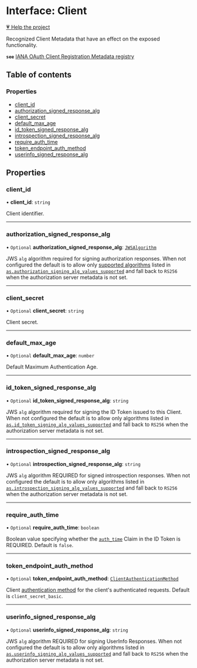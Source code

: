 # Interface: Client

[💗 Help the project](https://github.com/sponsors/panva)

Recognized Client Metadata that have an effect on the exposed functionality.

**`see`** [IANA OAuth Client Registration Metadata registry](https://www.iana.org/assignments/oauth-parameters/oauth-parameters.xhtml#client-metadata)

## Table of contents

### Properties

- [client\_id](Client.md#client_id)
- [authorization\_signed\_response\_alg](Client.md#authorization_signed_response_alg)
- [client\_secret](Client.md#client_secret)
- [default\_max\_age](Client.md#default_max_age)
- [id\_token\_signed\_response\_alg](Client.md#id_token_signed_response_alg)
- [introspection\_signed\_response\_alg](Client.md#introspection_signed_response_alg)
- [require\_auth\_time](Client.md#require_auth_time)
- [token\_endpoint\_auth\_method](Client.md#token_endpoint_auth_method)
- [userinfo\_signed\_response\_alg](Client.md#userinfo_signed_response_alg)

## Properties

### client\_id

• **client\_id**: `string`

Client identifier.

___

### authorization\_signed\_response\_alg

• `Optional` **authorization\_signed\_response\_alg**: [`JWSAlgorithm`](../types/JWSAlgorithm.md)

JWS `alg` algorithm required for signing authorization responses. When not configured the
default is to allow only [supported algorithms](../types/JWSAlgorithm.md) listed in
[`as.authorization_signing_alg_values_supported`](AuthorizationServer.md#authorization_signing_alg_values_supported)
and fall back to `RS256` when the authorization server metadata is not set.

___

### client\_secret

• `Optional` **client\_secret**: `string`

Client secret.

___

### default\_max\_age

• `Optional` **default\_max\_age**: `number`

Default Maximum Authentication Age.

___

### id\_token\_signed\_response\_alg

• `Optional` **id\_token\_signed\_response\_alg**: `string`

JWS `alg` algorithm required for signing the ID Token issued to this Client. When not
configured the default is to allow only algorithms listed in
[`as.id_token_signing_alg_values_supported`](AuthorizationServer.md#id_token_signing_alg_values_supported)
and fall back to `RS256` when the authorization server metadata is not set.

___

### introspection\_signed\_response\_alg

• `Optional` **introspection\_signed\_response\_alg**: `string`

JWS `alg` algorithm REQUIRED for signed introspection responses. When not configured the
default is to allow only algorithms listed in
[`as.introspection_signing_alg_values_supported`](AuthorizationServer.md#introspection_signing_alg_values_supported)
and fall back to `RS256` when the authorization server metadata is not set.

___

### require\_auth\_time

• `Optional` **require\_auth\_time**: `boolean`

Boolean value specifying whether the [`auth_time`](IDToken.md#auth_time) Claim in the ID Token
is REQUIRED. Default is `false`.

___

### token\_endpoint\_auth\_method

• `Optional` **token\_endpoint\_auth\_method**: [`ClientAuthenticationMethod`](../types/ClientAuthenticationMethod.md)

Client [authentication method](../types/ClientAuthenticationMethod.md) for the client's authenticated
requests. Default is `client_secret_basic`.

___

### userinfo\_signed\_response\_alg

• `Optional` **userinfo\_signed\_response\_alg**: `string`

JWS `alg` algorithm REQUIRED for signing UserInfo Responses. When not configured the default is
to allow only algorithms listed in
[`as.userinfo_signing_alg_values_supported`](AuthorizationServer.md#userinfo_signing_alg_values_supported)
and fall back to `RS256` when the authorization server metadata is not set.
